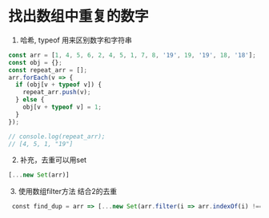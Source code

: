 # 找出数组中重复的数字

1. 哈希, typeof 用来区别数字和字符串

  ```js
  const arr = [1, 4, 5, 6, 2, 4, 5, 1, 7, 8, '19', 19, '19', 18, '18'];
  const obj = {};
  const repeat_arr = [];
  arr.forEach(v => {
    if (obj[v + typeof v]) {
      repeat_arr.push(v);
    } else {
      obj[v + typeof v] = 1;
    }
  });

  // console.log(repeat_arr);
  // [4, 5, 1, "19"]
  ```

  2. 补充，去重可以用set

  ```js
  [...new Set(arr)]
  ```
  
  3. 使用数组filter方法 结合2的去重
  
  ```js
  const find_dup = arr => [...new Set(arr.filter(i => arr.indexOf(i) !== arr.lastIndexOf(i)))]
```
  
